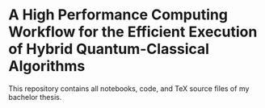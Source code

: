 # A High Performance Computing Workflow for the Efficient Execution of Hybrid Quantum-Classical Algorithms
This repository contains all notebooks, code, and TeX source files of my bachelor
thesis.
